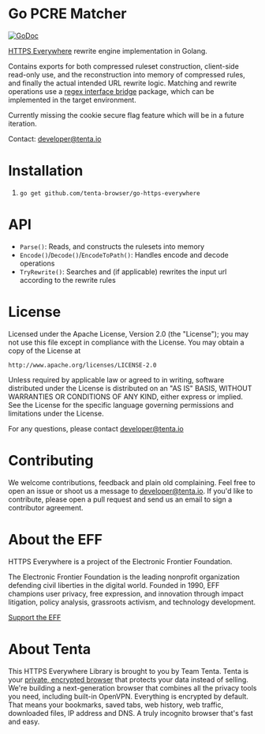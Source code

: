 Go PCRE Matcher
===============

[![GoDoc](https://godoc.org/github.com/tenta-browser/go-https-everywhere?status.svg)](https://godoc.org/github.com/tenta-browser/go-https-everywhere)

[HTTPS Everywhere](https://github.com/EFForg/https-everywhere) rewrite engine implementation in Golang.

Contains exports for both compressed ruleset construction, client-side read-only use,
and the reconstruction into memory of compressed rules, and finally the actual intended URL rewrite logic. Matching and rewrite operations
use a [regex interface bridge](https://github.com/tenta-browser/goutils) package, which can be implemented in the target
environment.

Currently missing the cookie secure flag feature which will be in a future iteration.

Contact: developer@tenta.io

Installation
============

1. `go get github.com/tenta-browser/go-https-everywhere`

API
===

* `Parse()`: Reads, and constructs the rulesets into memory
* `Encode()`/`Decode()`/`EncodeToPath()`: Handles encode and decode operations
* `TryRewrite()`: Searches and (if applicable) rewrites the input url according to the rewrite rules

License
=======

Licensed under the Apache License, Version 2.0 (the "License");
you may not use this file except in compliance with the License.
You may obtain a copy of the License at

    http://www.apache.org/licenses/LICENSE-2.0

Unless required by applicable law or agreed to in writing, software
distributed under the License is distributed on an "AS IS" BASIS,
WITHOUT WARRANTIES OR CONDITIONS OF ANY KIND, either express or implied.
See the License for the specific language governing permissions and
limitations under the License.

For any questions, please contact developer@tenta.io

Contributing
============

We welcome contributions, feedback and plain old complaining. Feel free to open
an issue or shoot us a message to developer@tenta.io. If you'd like to contribute,
please open a pull request and send us an email to sign a contributor agreement.

About the EFF
=============

HTTPS Everywhere is a project of the Electronic Frontier Foundation. 

The Electronic Frontier Foundation is the leading nonprofit organization defending civil liberties in the digital world. Founded in 1990, EFF champions user privacy, free expression, and innovation through impact litigation, policy analysis, grassroots activism, and technology development. 

[Support the EFF](https://supporters.eff.org/donate)

About Tenta
===========

This HTTPS Everywhere Library is brought to you by Team Tenta. Tenta is your [private, encrypted browser](https://tenta.com) that protects your data instead of selling. We're building a next-generation browser that combines all the privacy tools you need, including built-in OpenVPN. Everything is encrypted by default. That means your bookmarks, saved tabs, web history, web traffic, downloaded files, IP address and DNS. A truly incognito browser that's fast and easy.
